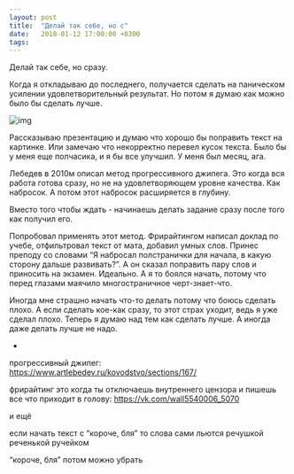 ```yaml
---
layout: post
title:  "Делай так себе, но с"
date:   2018-01-12 17:00:00 +0300
tags:   
---
```


Делай так себе, но сразу. 

Когда я откладываю до последнего, получается сделать на паническом усилении удовлетворительный результат. Но потом я думаю как можно было бы сделать лучше. 

![img](https://pp.userapi.com/c840138/v840138119/6338b/gdSG5FNch7I.jpg)

<!--excerpt-->

Рассказываю презентацию и думаю что хорошо бы поправить текст на картинке. Или замечаю что некорректно перевел кусок текста. Было бы у меня еще полчасика, и я бы все улучшил. У меня был месяц, ага. 

Лебедев в 2010м описал метод прогрессивного джипега. Это когда вся работа готова сразу, но не на удовлетворяющем уровне качества. Как набросок. А потом этот набросок расширяется в глубину. 

Вместо того чтобы ждать - начинаешь делать задание сразу после того как получил его. 

Попробовал применять этот метод. Фрирайтингом написал доклад по учебе, отфильтровал текст от мата, добавил умных слов. Принес преподу со словами “Я набросал полстранички для начала, в какую сторону дальше развивать?”. А он сказал поправить пару слов и приносить на экзамен. Идеально. А я то боялся начать, потому что перед глазами маячило многостраничное черт-знает-что. 

Иногда мне страшно начать что-то делать потому что боюсь сделать плохо. А если сделать кое-как сразу, то этот страх уходит, ведь я уже сделал плохо. Теперь я думаю над тем как сделать лучше. А иногда даже делать лучше не надо. 

* 

прогрессивный джипег: https://www.artlebedev.ru/kovodstvo/sections/167/ 

фрирайтинг это когда ты отключаешь внутреннего цензора и пишешь все что приходит в голову: https://vk.com/wall5540006_5070 

и ещё 

если начать текст с “короче, бля” то слова сами льются речушкой реченькой ручейком 

“короче, бля” потом можно убрать
